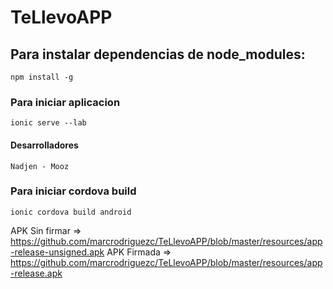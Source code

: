 # TeLlevoAPP 

## Para instalar dependencias de node_modules:

````
npm install -g
````
### Para iniciar aplicacion

````
ionic serve --lab
````

#### Desarrolladores
````
Nadjen - Mooz
````

### Para iniciar cordova build

````
ionic cordova build android
````

APK Sin firmar => https://github.com/marcrodriguezc/TeLlevoAPP/blob/master/resources/app-release-unsigned.apk
APK Firmada => https://github.com/marcrodriguezc/TeLlevoAPP/blob/master/resources/app-release.apk
